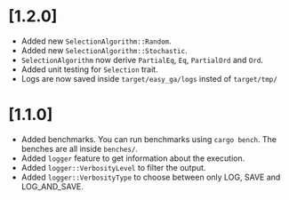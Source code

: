 # [1.2.0]

* Added new `SelectionAlgorithm::Random`.
* Added new `SelectionAlgorithm::Stochastic`.
* `SelectionAlgorithm` now derive `PartialEq`, `Eq`, `PartialOrd` and `Ord`.
* Added unit testing for `Selection` trait.
* Logs are now saved inside `target/easy_ga/logs` insted of `target/tmp/`

# [1.1.0]

* Added benchmarks. You can run benchmarks using `cargo bench`. The benches are all inside `benches/`.
* Added `logger` feature to get information about the execution.
* Added `logger::VerbosityLevel` to filter the output.
* Added `logger::VerbosityType` to choose between only LOG, SAVE and LOG_AND_SAVE. 